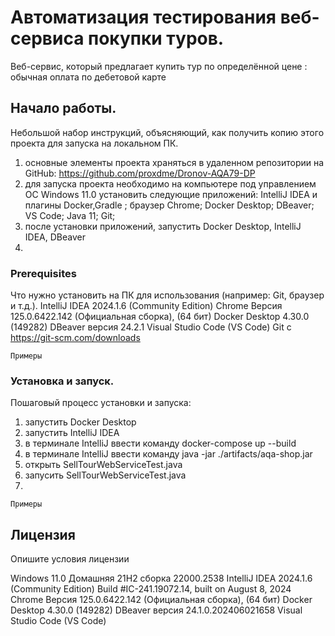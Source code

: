 # Автоматизация тестирования веб-сервиса покупки туров.

Веб-сервис, который предлагает купить тур по определённой цене : обычная оплата по дебетовой карте 

## Начало работы.

Небольшой набор инструкций, объясняющий, как получить копию этого проекта для запуска на локальном ПК.

1. основные элементы проекта храняться в удаленном репозитории на GitHub: https://github.com/proxdme/Dronov-AQA79-DP
2. для запуска проекта необходимо на компьютере под управлением ОС Windows 11.0 установить следующие  приложений: IntelliJ IDEA и плагины Docker,Gradle ; браузер Chrome; Docker Desktop; DBeaver; VS Code; Java 11; Git;  
3. после установки приложений, запустить Docker Desktop, IntelliJ IDEA, DBeaver 
4. 




### Prerequisites

Что нужно установить на ПК для использования (например: Git, браузер и т.д.).
IntelliJ IDEA 2024.1.6 (Community Edition)
Chrome Версия 125.0.6422.142 (Официальная сборка), (64 бит)
Docker Desktop 4.30.0 (149282)
DBeaver версия 24.2.1
Visual Studio Code (VS Code)
Git c https://git-scm.com/downloads
```
Примеры
```

### Установка и запуск.

Пошаговый процесс установки и запуска:

1. запустить Docker Desktop
2. запустить IntelliJ IDEA
3. в терминале IntelliJ ввести команду docker-compose up --build
4. в терминале IntelliJ ввести команду java -jar ./artifacts/aqa-shop.jar 
5. открыть SellTourWebServiceTest.java
6. запусить SellTourWebServiceTest.java
7. 
   


```
Примеры
```

## Лицензия

Опишите условия лицензии

Windows 11.0 Домашняя 21H2 сборка 22000.2538
IntelliJ IDEA 2024.1.6 (Community Edition) Build #IC-241.19072.14, built on August 8, 2024
Chrome Версия 125.0.6422.142 (Официальная сборка), (64 бит)
Docker Desktop 4.30.0 (149282)
DBeaver версия 24.1.0.202406021658
Visual Studio Code (VS Code)

